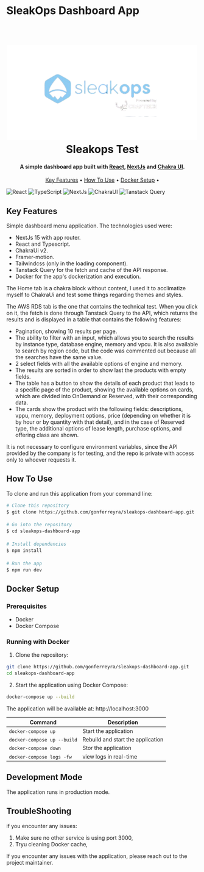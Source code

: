 # SleakOps Dashboard App

<h1 align="center">
  <br>
  <img src="logo-readme.png" alt="Task Board App" width="500">
  
  <br>
  Sleakops Test
  <br>
</h1>

<h4 align="center">A simple dashboard app built with <a href="https://react.dev/" target="_blank">React</a>, <a href="https://nextjs.org/" target="_blank">NextJs</a> and <a href="https://chakra-ui.com/" target="_blank">Chakra UI</a>.</h4>

<p align="center">
  <a href="#key-features">Key Features</a> •
  <a href="#how-to-use">How To Use</a> •
  <a href="#docker-setup">Docker Setup</a> •
</p>

![React](https://img.shields.io/badge/react-%2320232a.svg?style=for-the-badge&logo=react&logoColor=%2361DAFB)
![TypeScript](https://img.shields.io/badge/typescript-%23007ACC.svg?style=for-the-badge&logo=typescript&logoColor=white)
![NextJs](https://img.shields.io/badge/next.js-%23000000.svg?style=for-the-badge&logo=next.js&logoColor=white)
![ChakraUI](https://img.shields.io/badge/chakra_ui-%23000000.svg?style=for-the-badge&logo=chakra-ui&logoColor=white)
![Tanstack Query](https://img.shields.io/badge/-React%20Query-FF4154?style=for-the-badge&logo=react%20query&logoColor=white)

## Key Features

Simple dashboard menu application. The technologies used were:

- NextJs 15 with app router.
- React and Typescript.
- ChakraUi v2.
- Framer-motion.
- Tailwindcss (only in the loading component).
- Tanstack Query for the fetch and cache of the API response.
- Docker for the app's dockerization and execution.

The Home tab is a chakra block without content, I used it to acclimatize myself to ChakraUi and test some things regarding themes and styles.

The AWS RDS tab is the one that contains the technical test. When you click on it, the fetch is done through Tanstack Query to the API, which returns the results and is displayed in a table that contains the following features:

- Pagination, showing 10 results per page.
- The ability to filter with an input, which allows you to search the results by instance type, database engine, memory and vpcu. It is also available to search by region code, but the code was commented out because all the searches have the same value.
- 2 select fields with all the available options of engine and memory.
- The results are sorted in order to show last the products with empty fields.
- The table has a button to show the details of each product that leads to a specific page of the product, showing the available options on cards, which are divided into OnDemand or Reserved, with their corresponding data.
- The cards show the product with the following fields: descriptions, vppu, memory, deployment options, price (depending on whether it is by hour or by quantity with that detail), and in the case of Reserved type, the additional options of lease length, purchase options, and offering class are shown.

It is not necessary to configure environment variables, since the API provided by the company is for testing, and the repo is private with access only to whoever requests it.

## How To Use

To clone and run this application from your command line:

```bash
# Clone this repository
$ git clone https://github.com/gonferreyra/sleakops-dashboard-app.git

# Go into the repository
$ cd sleakops-dashboard-app

# Install dependencies
$ npm install

# Run the app
$ npm run dev

```

## Docker Setup

### Prerequisites

- Docker
- Docker Compose

### Running with Docker

1. Clone the repository:

```bash
git clone https://github.com/gonferreyra/sleakops-dashboard-app.git
cd sleakops-dashboard-app
```

2. Start the application using Docker Compose:

```bash
docker-compose up --build
```

The application will be available at: http://localhost:3000

| Command                     | Description                       |
| --------------------------- | --------------------------------- |
| `docker-compose up`         | Start the application             |
| `docker-compose up --build` | Rebuild and start the application |
| `docker-compose down`       | Stor the application              |
| `docker-compose logs -fw`   | view logs in real-time            |

## Development Mode

The application runs in production mode.

## TroubleShooting

if you encounter any issues:

1.  Make sure no other service is using port 3000,
2.  Tryu cleaning Docker cache,

If you encounter any issues with the application, please reach out to the project maintainer.
